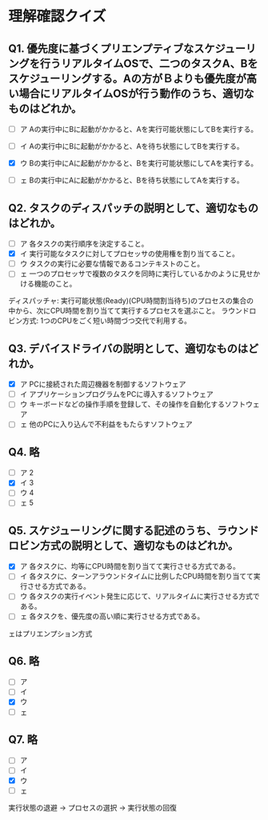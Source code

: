 # 理解確認クイズ

## Q1. 優先度に基づくプリエンプティブなスケジューリングを行うリアルタイムOSで、二つのタスクA、Bをスケジューリングする。Aの方がＢよりも優先度が高い場合にリアルタイムOSが行う動作のうち、適切なものはどれか。

- [ ] ア Aの実行中にBに起動がかかると、Aを実行可能状態にしてBを実行する。
- [ ] イ Aの実行中にBに起動がかかると、Aを待ち状態にしてBを実行する。
- [x] ウ Bの実行中にAに起動がかかると、Bを実行可能状態にしてAを実行する。
- [ ] ェ Bの実行中にAに起動がかかると、Bを待ち状態にしてAを実行する。


## Q2. タスクのディスパッチの説明として、適切なものはどれか。

- [ ] ア 各タスクの実行順序を決定すること。
- [x] イ 実行可能なタスクに対してプロセッサの使用権を割り当てること。
- [ ] ウ タスクの実行に必要な情報であるコンテキストのこと。
- [ ] ェ 一つのプロセッサで複数のタスクを同時に実行しているかのように見せかける機能のこと。

ディスパッチャ: 実行可能状態(Ready)(CPU時間割当待ち)のプロセスの集合の中から、次にCPU時間を割り当てて実行するプロセスを選ぶこと。
ラウンドロビン方式: 1つのCPUをごく短い時間づつ交代で利用する。

## Q3. デバイスドライバの説明として、適切なものはどれか。

- [x] ア PCに接続された周辺機器を制御するソフトウェア
- [ ] イ アプリケーションプログラムをPCに導入するソフトウェア
- [ ] ウ キーボードなどの操作手順を登録して、その操作を自動化するソフトウェア
- [ ] ェ 他のPCに入り込んで不利益をもたらすソフトウェア

## Q4. 略

- [ ] ア 2
- [x] イ 3
- [ ] ウ 4
- [ ] ェ 5

## Q5. スケジューリングに関する記述のうち、ラウンドロビン方式の説明として、適切なものはどれか。

- [x] ア 各タスクに、均等にCPU時間を割り当てて実行させる方式である。
- [ ] イ 各タスクに、ターンアラウンドタイムに比例したCPU時間を割り当てて実行させる方式である。
- [ ] ウ 各タスクの実行イベント発生に応じて、リアルタイムに実行させる方式である。
- [ ] ェ 各タスクを、優先度の高い順に実行させる方式である。

ェはプリエンプション方式

## Q6. 略

- [ ] ア
- [ ] イ
- [x] ウ
- [ ] ェ

## Q7. 略

- [ ] ア
- [ ] イ
- [x] ウ
- [ ] ェ

実行状態の退避 -> プロセスの選択 -> 実行状態の回復
